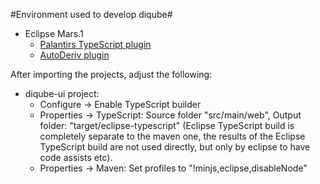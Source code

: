 #Environment used to develop diqube#

* Eclipse Mars.1
  * [Palantirs TypeScript plugin](https://github.com/palantir/eclipse-typescript)
  * [AutoDeriv plugin](https://github.com/nodj/AutoDeriv)

After importing the projects, adjust the following:
* diqube-ui project:
  * Configure -> Enable TypeScript builder
  * Properties -> TypeScript: Source folder "src/main/web", Output folder: "target/eclipse-typescript" (Eclipse TypeScript build is completely separate to the maven one, the results of the Eclipse TypeScript build are not used directly, but only by eclipse to have code assists etc).
  * Properties -> Maven: Set profiles to "!minjs,eclipse,disableNode"